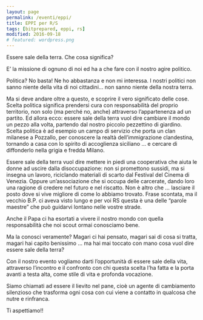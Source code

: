 ```yaml
---
layout: page
permalink: /eventi/eppi/
title: EPPI per R/S
tags: [bitprepared, eppi, rs]
modified: 2016-09-18
# featured: wordpress.png
---
```


Essere sale della terra. Che cosa significa? 

E’ la missione di ognuno di noi ed ha a che fare con il nostro agire politico. 

Politica? No basta! Ne ho abbastanza e non mi interessa. I nostri politici non sanno niente della vita di noi cittadini… non sanno niente della nostra terra. 

Ma si deve andare oltre a questo, e scoprire il vero significato delle cose. Scelta politica significa prendersi cura con responsabilità del proprio territorio, non solo (ma perché no, anche) attraverso l’appartenenza ad un partito. Ed allora ecco: essere sale della terra vuol dire cambiare il mondo un pezzo alla volta, partendo dal nostro piccolo pezzettino di giardino. 
Scelta politica è ad esempio un campo di servizio che porta un clan milanese a  Pozzallo, per conoscere la realtà dell’immigrazione clandestina, tornando a casa con lo spirito di accoglienza siciliano … e cercare di diffonderlo nella grigia e fredda Milano. 

Essere sale della terra vuol dire mettere in piedi una cooperativa che aiuta le donne ad uscire dalla disoccupazione: non si promettono sussidi, ma si insegna un lavoro, riciclando materiali di scarto dal Festival del Cinema di Venezia. Oppure un’associazione che si occupa delle carcerate, dando loro una ragione di credere nel futuro e nel riscatto. Non è altro che … lasciare il posto dove si vive migliore di come lo abbiamo trovato. Frase scontata, ma il vecchio B.P. ci aveva visto lungo e per voi RS questa è una delle “parole maestre” che può guidarvi lontano nelle vostre strade.

Anche il Papa ci ha esortati a vivere il nostro mondo con quella responsabilità che noi scout ormai conosciamo bene. 

Ma la conosci veramente? Magari ci hai pensato, magari sai di cosa si tratta, magari hai capito benissimo … ma hai mai toccato con mano cosa vuol dire essere sale della terra?

Con il nostro evento vogliamo darti l’opportunità di essere sale della vita, attraverso l’incontro e il confronto con chi questa scelta l’ha fatta e la porta avanti a testa alta, come stile di vita e profonda vocazione.

Siamo chiamati ad essere il lievito nel pane, cioè un agente di cambiamento silenzioso che trasforma ogni cosa con cui viene a contatto in qualcosa che nutre e rinfranca.


Ti aspettiamo!!
